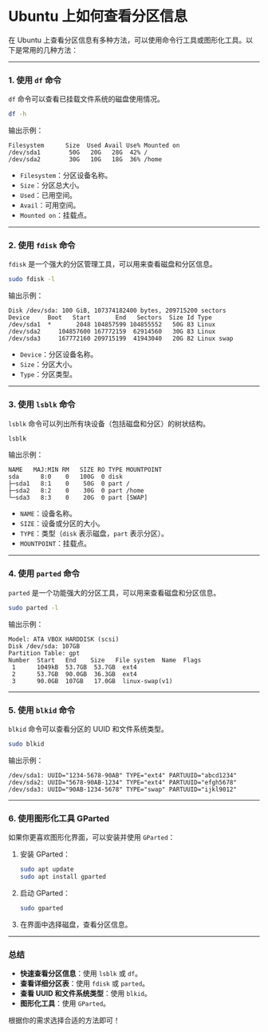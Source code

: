 # Ubuntu 上如何查看分区信息

在 Ubuntu 上查看分区信息有多种方法，可以使用命令行工具或图形化工具。以下是常用的几种方法：

---

### 1. 使用 `df` 命令

`df` 命令可以查看已挂载文件系统的磁盘使用情况。
```bash
df -h
```
输出示例：
```
Filesystem      Size  Used Avail Use% Mounted on
/dev/sda1        50G   20G   28G  42% /
/dev/sda2        30G   10G   18G  36% /home
```
- `Filesystem`：分区设备名称。
- `Size`：分区总大小。
- `Used`：已用空间。
- `Avail`：可用空间。
- `Mounted on`：挂载点。

---

### 2. 使用 `fdisk` 命令

`fdisk` 是一个强大的分区管理工具，可以用来查看磁盘和分区信息。
```bash
sudo fdisk -l
```
输出示例：
```
Disk /dev/sda: 100 GiB, 107374182400 bytes, 209715200 sectors
Device     Boot   Start       End   Sectors  Size Id Type
/dev/sda1  *       2048 104857599 104855552   50G 83 Linux
/dev/sda2     104857600 167772159  62914560   30G 83 Linux
/dev/sda3     167772160 209715199  41943040   20G 82 Linux swap
```
- `Device`：分区设备名称。
- `Size`：分区大小。
- `Type`：分区类型。

---

### 3. 使用 `lsblk` 命令

`lsblk` 命令可以列出所有块设备（包括磁盘和分区）的树状结构。
```bash
lsblk
```
输出示例：
```
NAME   MAJ:MIN RM   SIZE RO TYPE MOUNTPOINT
sda      8:0    0   100G  0 disk
├─sda1   8:1    0    50G  0 part /
├─sda2   8:2    0    30G  0 part /home
└─sda3   8:3    0    20G  0 part [SWAP]
```
- `NAME`：设备名称。
- `SIZE`：设备或分区的大小。
- `TYPE`：类型（`disk` 表示磁盘，`part` 表示分区）。
- `MOUNTPOINT`：挂载点。

---

### 4. 使用 `parted` 命令

`parted` 是一个功能强大的分区工具，可以用来查看磁盘和分区信息。
```bash
sudo parted -l
```
输出示例：
```
Model: ATA VBOX HARDDISK (scsi)
Disk /dev/sda: 107GB
Partition Table: gpt
Number  Start   End    Size   File system  Name  Flags
 1      1049kB  53.7GB  53.7GB  ext4
 2      53.7GB  90.0GB  36.3GB  ext4
 3      90.0GB  107GB   17.0GB  linux-swap(v1)
```

---

### 5. 使用 `blkid` 命令

`blkid` 命令可以查看分区的 UUID 和文件系统类型。
```bash
sudo blkid
```
输出示例：
```
/dev/sda1: UUID="1234-5678-90AB" TYPE="ext4" PARTUUID="abcd1234"
/dev/sda2: UUID="5678-90AB-1234" TYPE="ext4" PARTUUID="efgh5678"
/dev/sda3: UUID="90AB-1234-5678" TYPE="swap" PARTUUID="ijkl9012"
```

---

### 6. 使用图形化工具 GParted

如果你更喜欢图形化界面，可以安装并使用 `GParted`：
1. 安装 GParted：
   ```bash
   sudo apt update
   sudo apt install gparted
   ```
2. 启动 GParted：
   ```bash
   sudo gparted
   ```
3. 在界面中选择磁盘，查看分区信息。

---

### 总结
- **快速查看分区信息**：使用 `lsblk` 或 `df`。
- **查看详细分区表**：使用 `fdisk` 或 `parted`。
- **查看 UUID 和文件系统类型**：使用 `blkid`。
- **图形化工具**：使用 `GParted`。

根据你的需求选择合适的方法即可！